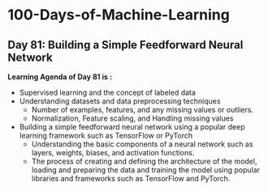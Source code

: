 # 100-Days-of-Machine-Learning

## Day 81: Building a Simple Feedforward Neural Network

**Learning Agenda of Day 81 is :**
- Supervised learning and the concept of labeled data
- Understanding datasets and data preprocessing techniques
	- Number of examples, features, and any missing values or outliers. 
	- Normalization, Feature scaling, and Handling missing values
- Building a simple feedforward neural network using a popular deep learning framework such as TensorFlow or PyTorch
	- Understanding the basic components of a neural network such as layers, weights, biases, and activation functions. 
	- The process of creating and defining the architecture of the model, loading and preparing the data and training the model using popular libraries and frameworks such as TensorFlow and PyTorch.
